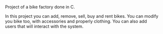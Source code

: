 Project of a bike factory done in C.

In this project you can add, remove, sell, buy and rent bikes. You can modify you bike too, with accessories and properly clothing. You can also add users that will interact with the system.